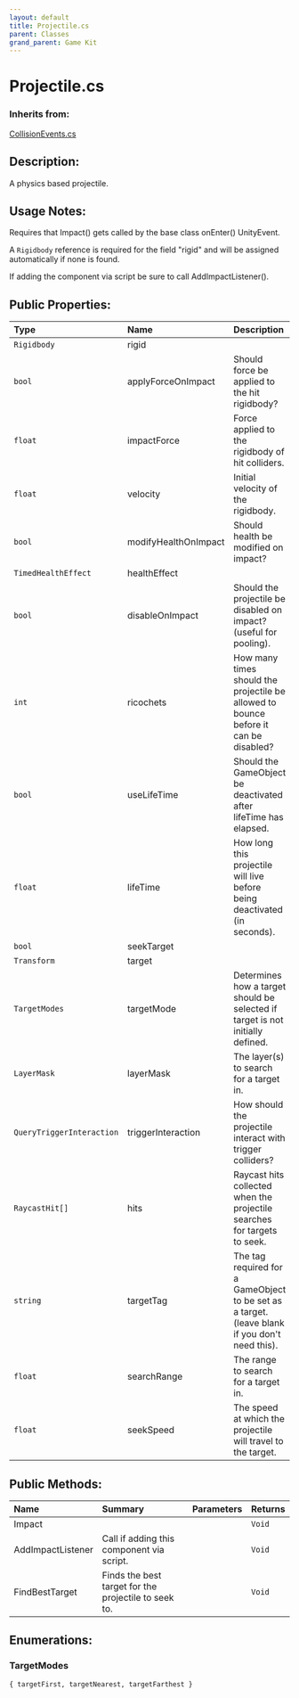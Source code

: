 ```yaml
---
layout: default
title: Projectile.cs
parent: Classes
grand_parent: Game Kit
---
```


# Projectile.cs

### Inherits from:
[CollisionEvents.cs](https://kitbashery.com/docs/game-kit/collision-events.html)

## Description:
A physics based projectile.

## Usage Notes:
 
Requires that Impact() gets called by the base class onEnter() UnityEvent.

A `Rigidbody` reference is required for the field "rigid" and will be assigned automatically if none is found.

If adding the component via script be sure to call AddImpactListener().
 

## Public Properties:

| Type        | Name | Description         | Default Value |
|:-------------|:----|:------------------|:------|
|  `Rigidbody` | rigid |  |  |
|  `bool` | applyForceOnImpact | Should force be applied to the hit rigidbody? | true |
|  `float` | impactForce | Force applied to the rigidbody of hit colliders. | 1 |
|  `float` | velocity | Initial velocity of the rigidbody. | 500 |
|  `bool` | modifyHealthOnImpact | Should health be modified on impact? | false |
|  `TimedHealthEffect` | healthEffect |  |  |
|  `bool` | disableOnImpact | Should the projectile be disabled on impact? (useful for pooling). | true |
|  `int` | ricochets | How many times should the projectile be allowed to bounce before it can be disabled? | 0, Minimum value = 0 |
|  `bool` | useLifeTime | Should the GameObject be deactivated after lifeTime has elapsed. | true |
|  `float` | lifeTime | How long this projectile will live before being deactivated (in seconds). | 10 |
|  `bool` | seekTarget |  | false |
|  `Transform` | target |  |  |
|  `TargetModes` | targetMode | Determines how a target should be selected if target is not initially defined. | TargetModes.targetFirst |
|  `LayerMask` | layerMask | The layer(s) to search for a target in. |  |
|  `QueryTriggerInteraction` | triggerInteraction | How should the projectile interact with trigger colliders? | QueryTriggerInteraction.Ignore |
|  `RaycastHit[]` | hits | Raycast hits collected when the projectile searches for targets to seek. |  |
|  `string` | targetTag | The tag required for a GameObject to be set as a target. (leave blank if you don't need this). |  |
|  `float` | searchRange | The range to search for a target in. | 10 |
|  `float` | seekSpeed | The speed at which the projectile will travel to the target. | 10 |

## Public Methods:

| Name | Summary      | Parameters | Returns |
|:----|:------------------|:-----------|:--------|
| Impact |  |  | `Void` |
| AddImpactListener   | Call if adding this component via script. |  | `Void` |
| FindBestTarget   | Finds the best target for the projectile to seek to. |  | `Void` |

## Enumerations:

### TargetModes

`{ targetFirst, targetNearest, targetFarthest }`
